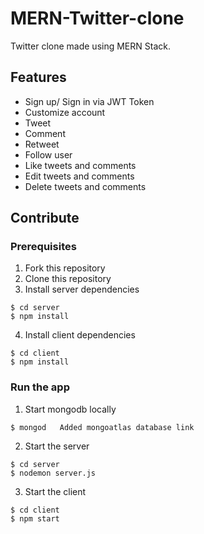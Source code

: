 # MERN-Twitter-clone

Twitter clone made using MERN Stack.



## Features

- Sign up/ Sign in via JWT Token
- Customize account
- Tweet
- Comment
- Retweet
- Follow user
- Like tweets and comments
- Edit tweets and comments
- Delete tweets and comments

## Contribute

### Prerequisites


1. Fork this repository
2. Clone this repository
3. Install server dependencies

```
$ cd server
$ npm install
```

4. Install client dependencies

```
$ cd client
$ npm install
```

### Run the app

1. Start mongodb locally

```
$ mongod   Added mongoatlas database link 
```

2. Start the server

```
$ cd server
$ nodemon server.js
```

3. Start the client

```
$ cd client
$ npm start
```


